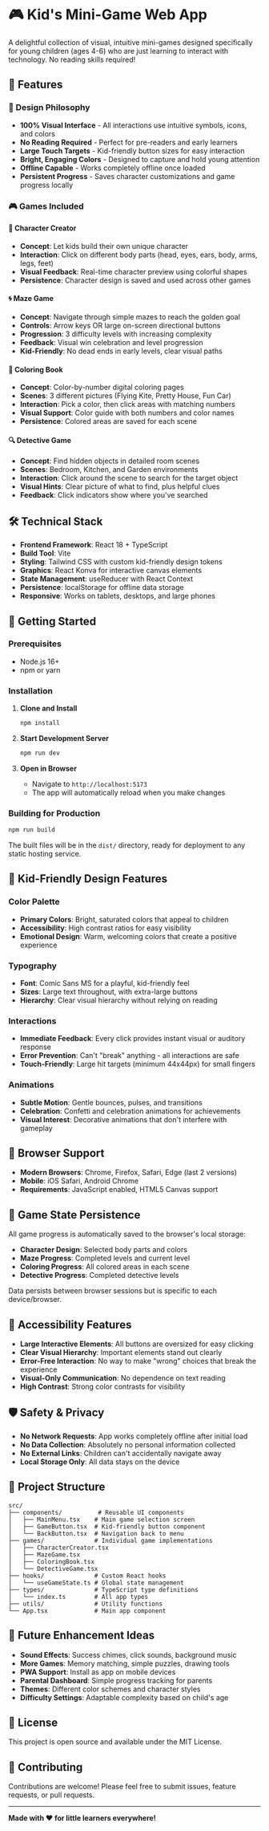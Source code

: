# 🎮 Kid's Mini-Game Web App

A delightful collection of visual, intuitive mini-games designed specifically for young children (ages 4-6) who are just learning to interact with technology. No reading skills required!

## 🌟 Features

### 🎯 Design Philosophy
- **100% Visual Interface** - All interactions use intuitive symbols, icons, and colors
- **No Reading Required** - Perfect for pre-readers and early learners
- **Large Touch Targets** - Kid-friendly button sizes for easy interaction
- **Bright, Engaging Colors** - Designed to capture and hold young attention
- **Offline Capable** - Works completely offline once loaded
- **Persistent Progress** - Saves character customizations and game progress locally

### 🎮 Games Included

#### 👤 Character Creator
- **Concept**: Let kids build their own unique character
- **Interaction**: Click on different body parts (head, eyes, ears, body, arms, legs, feet)
- **Visual Feedback**: Real-time character preview using colorful shapes
- **Persistence**: Character design is saved and used across other games

#### 🌀 Maze Game
- **Concept**: Navigate through simple mazes to reach the golden goal
- **Controls**: Arrow keys OR large on-screen directional buttons
- **Progression**: 3 difficulty levels with increasing complexity
- **Feedback**: Visual win celebration and level progression
- **Kid-Friendly**: No dead ends in early levels, clear visual paths

#### 🎨 Coloring Book
- **Concept**: Color-by-number digital coloring pages
- **Scenes**: 3 different pictures (Flying Kite, Pretty House, Fun Car)
- **Interaction**: Pick a color, then click areas with matching numbers
- **Visual Support**: Color guide with both numbers and color names
- **Persistence**: Colored areas are saved for each scene

#### 🔍 Detective Game
- **Concept**: Find hidden objects in detailed room scenes
- **Scenes**: Bedroom, Kitchen, and Garden environments
- **Interaction**: Click around the scene to search for the target object
- **Visual Hints**: Clear picture of what to find, plus helpful clues
- **Feedback**: Click indicators show where you've searched

## 🛠️ Technical Stack

- **Frontend Framework**: React 18 + TypeScript
- **Build Tool**: Vite
- **Styling**: Tailwind CSS with custom kid-friendly design tokens
- **Graphics**: React Konva for interactive canvas elements
- **State Management**: useReducer with React Context
- **Persistence**: localStorage for offline data storage
- **Responsive**: Works on tablets, desktops, and large phones

## 🚀 Getting Started

### Prerequisites
- Node.js 16+ 
- npm or yarn

### Installation

1. **Clone and Install**
   ```bash
   npm install
   ```

2. **Start Development Server**
   ```bash
   npm run dev
   ```

3. **Open in Browser**
   - Navigate to `http://localhost:5173`
   - The app will automatically reload when you make changes

### Building for Production

```bash
npm run build
```

The built files will be in the `dist/` directory, ready for deployment to any static hosting service.

## 🎨 Kid-Friendly Design Features

### Color Palette
- **Primary Colors**: Bright, saturated colors that appeal to children
- **Accessibility**: High contrast ratios for easy visibility
- **Emotional Design**: Warm, welcoming colors that create a positive experience

### Typography
- **Font**: Comic Sans MS for a playful, kid-friendly feel
- **Sizes**: Large text throughout, with extra-large buttons
- **Hierarchy**: Clear visual hierarchy without relying on reading

### Interactions
- **Immediate Feedback**: Every click provides instant visual or auditory response
- **Error Prevention**: Can't "break" anything - all interactions are safe
- **Touch-Friendly**: Large hit targets (minimum 44x44px) for small fingers

### Animations
- **Subtle Motion**: Gentle bounces, pulses, and transitions
- **Celebration**: Confetti and celebration animations for achievements
- **Visual Interest**: Decorative animations that don't interfere with gameplay

## 📱 Browser Support

- **Modern Browsers**: Chrome, Firefox, Safari, Edge (last 2 versions)
- **Mobile**: iOS Safari, Android Chrome
- **Requirements**: JavaScript enabled, HTML5 Canvas support

## 🔄 Game State Persistence

All game progress is automatically saved to the browser's local storage:

- **Character Design**: Selected body parts and colors
- **Maze Progress**: Completed levels and current level
- **Coloring Progress**: All colored areas in each scene
- **Detective Progress**: Completed detective levels

Data persists between browser sessions but is specific to each device/browser.

## 🎯 Accessibility Features

- **Large Interactive Elements**: All buttons are oversized for easy clicking
- **Clear Visual Hierarchy**: Important elements stand out clearly
- **Error-Free Interaction**: No way to make "wrong" choices that break the experience
- **Visual-Only Communication**: No dependence on text reading
- **High Contrast**: Strong color contrasts for visibility

## 🛡️ Safety & Privacy

- **No Network Requests**: App works completely offline after initial load
- **No Data Collection**: Absolutely no personal information collected
- **No External Links**: Children can't accidentally navigate away
- **Local Storage Only**: All data stays on the device

## 📂 Project Structure

```
src/
├── components/          # Reusable UI components
│   ├── MainMenu.tsx    # Main game selection screen
│   ├── GameButton.tsx  # Kid-friendly button component
│   └── BackButton.tsx  # Navigation back to menu
├── games/              # Individual game implementations
│   ├── CharacterCreator.tsx
│   ├── MazeGame.tsx
│   ├── ColoringBook.tsx
│   └── DetectiveGame.tsx
├── hooks/              # Custom React hooks
│   └── useGameState.ts # Global state management
├── types/              # TypeScript type definitions
│   └── index.ts        # All app types
├── utils/              # Utility functions
└── App.tsx             # Main app component
```

## 🎉 Future Enhancement Ideas

- **Sound Effects**: Success chimes, click sounds, background music
- **More Games**: Memory matching, simple puzzles, drawing tools
- **PWA Support**: Install as app on mobile devices
- **Parental Dashboard**: Simple progress tracking for parents
- **Themes**: Different color schemes and character styles
- **Difficulty Settings**: Adaptable complexity based on child's age

## 📄 License

This project is open source and available under the MIT License.

## 🤝 Contributing

Contributions are welcome! Please feel free to submit issues, feature requests, or pull requests.

---

**Made with ❤️ for little learners everywhere!**